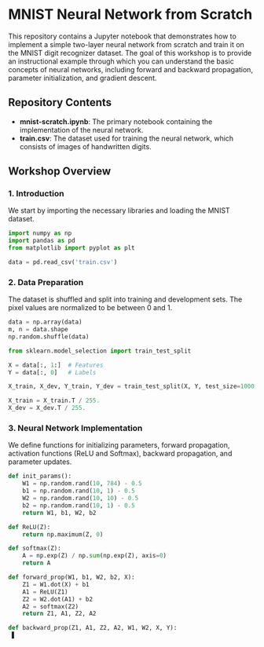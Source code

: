 # MNIST Neural Network from Scratch

This repository contains a Jupyter notebook that demonstrates how to implement a simple two-layer neural network from scratch and train it on the MNIST digit recognizer dataset. The goal of this workshop is to provide an instructional example through which you can understand the basic concepts of neural networks, including forward and backward propagation, parameter initialization, and gradient descent.

## Repository Contents

- **mnist-scratch.ipynb**: The primary notebook containing the implementation of the neural network.
- **train.csv**: The dataset used for training the neural network, which consists of images of handwritten digits.

## Workshop Overview

### 1. Introduction

We start by importing the necessary libraries and loading the MNIST dataset.

```python
import numpy as np
import pandas as pd
from matplotlib import pyplot as plt

data = pd.read_csv('train.csv')
```

### 2. Data Preparation

The dataset is shuffled and split into training and development sets. The pixel values are normalized to be between 0 and 1.

```python
data = np.array(data)
m, n = data.shape
np.random.shuffle(data)

from sklearn.model_selection import train_test_split

X = data[:, 1:]  # Features
Y = data[:, 0]   # Labels

X_train, X_dev, Y_train, Y_dev = train_test_split(X, Y, test_size=1000, random_state=42)

X_train = X_train.T / 255.
X_dev = X_dev.T / 255.
```

### 3. Neural Network Implementation

We define functions for initializing parameters, forward propagation, activation functions (ReLU and Softmax), backward propagation, and parameter updates.

```python
def init_params():
    W1 = np.random.rand(10, 784) - 0.5
    b1 = np.random.rand(10, 1) - 0.5
    W2 = np.random.rand(10, 10) - 0.5
    b2 = np.random.rand(10, 1) - 0.5
    return W1, b1, W2, b2

def ReLU(Z):
    return np.maximum(Z, 0)

def softmax(Z):
    A = np.exp(Z) / np.sum(np.exp(Z), axis=0)
    return A

def forward_prop(W1, b1, W2, b2, X):
    Z1 = W1.dot(X) + b1
    A1 = ReLU(Z1)
    Z2 = W2.dot(A1) + b2
    A2 = softmax(Z2)
    return Z1, A1, Z2, A2

def backward_prop(Z1, A1, Z2, A2, W1, W2, X, Y):
 ▋
